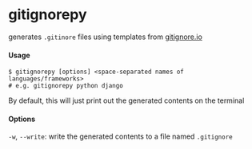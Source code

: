 gitignorepy
===========

generates `.gitinore` files using templates from [gitignore.io](https://gitignore.io)


#### Usage

```
$ gitignorepy [options] <space-separated names of languages/frameworks>
# e.g. gitignorepy python django
```

By default, this will just print out the generated contents on the terminal

#### Options

`-w`, `--write`: write the generated contents to a file named `.gitignore`
